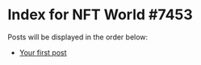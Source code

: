 # Index for NFT World #7453
Posts will be displayed in the order below:

- [Your first post](./001-first.md)

